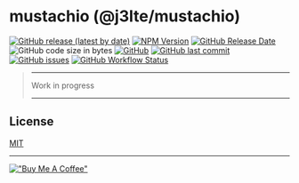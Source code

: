 # mustachio (@j3lte/mustachio)

[![GitHub release (latest by date)](https://img.shields.io/github/v/release/j3lte/mustachio?style=for-the-badge)](https://github.com/j3lte/mustachio/releases/latest "GitHub release (latest by date)")
[![NPM Version](https://img.shields.io/npm/v/mustachio?style=for-the-badge)](https://www.npmjs.com/package/mustachio "NPM Version")
[![GitHub Release Date](https://img.shields.io/github/release-date/j3lte/mustachio?style=for-the-badge)](https://github.com/j3lte/mustachio/releases/latest "GitHub Release Date")
![GitHub code size in bytes](https://img.shields.io/github/languages/code-size/j3lte/mustachio?style=for-the-badge)
[![GitHub](https://img.shields.io/github/license/j3lte/mustachio?style=for-the-badge)](https://github.com/j3lte/mustachio/blob/main/LICENSE "GitHub License")
[![GitHub last commit](https://img.shields.io/github/last-commit/j3lte/mustachio?style=for-the-badge)](https://github.com/j3lte/mustachio/commits/main "GitHub last commit")
[![GitHub issues](https://img.shields.io/github/issues/j3lte/mustachio?style=for-the-badge)](https://github.com/j3lte/mustachio/issues "Github Issues")
[![GitHub Workflow Status](https://img.shields.io/github/actions/workflow/status/j3lte/mustachio/test.yml?branch=main&style=for-the-badge)](https://github.com/j3lte/mustachio/actions/workflows/test.yml "GitHub Workflow Status")

> -------------------------------------
>
> Work in progress
>
> -------------------------------------

## License

[MIT](LICENSE)

---

[!["Buy Me A Coffee"](https://www.buymeacoffee.com/assets/img/custom_images/orange_img.png)](https://www.buymeacoffee.com/j3lte)
